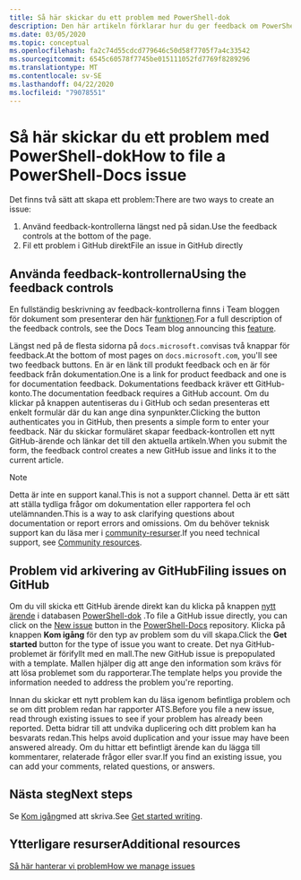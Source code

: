 ```yaml
---
title: Så här skickar du ett problem med PowerShell-dok
description: Den här artikeln förklarar hur du ger feedback om PowerShell-dokumentationen.
ms.date: 03/05/2020
ms.topic: conceptual
ms.openlocfilehash: fa2c74d55cdcd779646c50d58f7705f7a4c33542
ms.sourcegitcommit: 6545c60578f7745be015111052fd7769f8289296
ms.translationtype: MT
ms.contentlocale: sv-SE
ms.lasthandoff: 04/22/2020
ms.locfileid: "79078551"
---
```

# <a name="how-to-file-a-powershell-docs-issue"></a><span data-ttu-id="06584-103">Så här skickar du ett problem med PowerShell-dok</span><span class="sxs-lookup"><span data-stu-id="06584-103">How to file a PowerShell-Docs issue</span></span>

<span data-ttu-id="06584-104">Det finns två sätt att skapa ett problem:</span><span class="sxs-lookup"><span data-stu-id="06584-104">There are two ways to create an issue:</span></span>

1. <span data-ttu-id="06584-105">Använd feedback-kontrollerna längst ned på sidan.</span><span class="sxs-lookup"><span data-stu-id="06584-105">Use the feedback controls at the bottom of the page.</span></span>
1. <span data-ttu-id="06584-106">Fil ett problem i GitHub direkt</span><span class="sxs-lookup"><span data-stu-id="06584-106">File an issue in GitHub directly</span></span>

## <a name="using-the-feedback-controls"></a><span data-ttu-id="06584-107">Använda feedback-kontrollerna</span><span class="sxs-lookup"><span data-stu-id="06584-107">Using the feedback controls</span></span>

<span data-ttu-id="06584-108">En fullständig beskrivning av feedback-kontrollerna finns i Team bloggen för dokument som presenterar den här [funktionen][feedback].</span><span class="sxs-lookup"><span data-stu-id="06584-108">For a full description of the feedback controls, see the Docs Team blog announcing this [feature][feedback].</span></span>

<span data-ttu-id="06584-109">Längst ned på de flesta sidorna på `docs.microsoft.com`visas två knappar för feedback.</span><span class="sxs-lookup"><span data-stu-id="06584-109">At the bottom of most pages on `docs.microsoft.com`, you'll see two feedback buttons.</span></span> <span data-ttu-id="06584-110">En är en länk till produkt feedback och en är för feedback från dokumentation.</span><span class="sxs-lookup"><span data-stu-id="06584-110">One is a link for product feedback and one is for documentation feedback.</span></span> <span data-ttu-id="06584-111">Dokumentations feedback kräver ett GitHub-konto.</span><span class="sxs-lookup"><span data-stu-id="06584-111">The documentation feedback requires a GitHub account.</span></span> <span data-ttu-id="06584-112">Om du klickar på knappen autentiseras du i GitHub och sedan presenteras ett enkelt formulär där du kan ange dina synpunkter.</span><span class="sxs-lookup"><span data-stu-id="06584-112">Clicking the button authenticates you in GitHub, then presents a simple form to enter your feedback.</span></span> <span data-ttu-id="06584-113">När du skickar formuläret skapar feedback-kontrollen ett nytt GitHub-ärende och länkar det till den aktuella artikeln.</span><span class="sxs-lookup"><span data-stu-id="06584-113">When you submit the form, the feedback control creates a new GitHub issue and links it to the current article.</span></span>

> [!NOTE]
> <span data-ttu-id="06584-114">Detta är inte en support kanal.</span><span class="sxs-lookup"><span data-stu-id="06584-114">This is not a support channel.</span></span> <span data-ttu-id="06584-115">Detta är ett sätt att ställa tydliga frågor om dokumentation eller rapportera fel och utelämnanden.</span><span class="sxs-lookup"><span data-stu-id="06584-115">This is a way to ask clarifying questions about documentation or report errors and omissions.</span></span> <span data-ttu-id="06584-116">Om du behöver teknisk support kan du läsa mer i [community-resurser](../community-support.md).</span><span class="sxs-lookup"><span data-stu-id="06584-116">If you need technical support, see [Community resources](../community-support.md).</span></span>

## <a name="filing-issues-on-github"></a><span data-ttu-id="06584-117">Problem vid arkivering av GitHub</span><span class="sxs-lookup"><span data-stu-id="06584-117">Filing issues on GitHub</span></span>

<span data-ttu-id="06584-118">Om du vill skicka ett GitHub ärende direkt kan du klicka på knappen [nytt ärende][new-issue] i databasen [PowerShell-dok][docs-issues] .</span><span class="sxs-lookup"><span data-stu-id="06584-118">To file a GitHub issue directly, you can click on the [New issue][new-issue] button in the [PowerShell-Docs][docs-issues] repository.</span></span> <span data-ttu-id="06584-119">Klicka på knappen **Kom igång** för den typ av problem som du vill skapa.</span><span class="sxs-lookup"><span data-stu-id="06584-119">Click the **Get started** button for the type of issue you want to create.</span></span> <span data-ttu-id="06584-120">Det nya GitHub-problemet är förifyllt med en mall.</span><span class="sxs-lookup"><span data-stu-id="06584-120">The new GitHub issue is prepopulated with a template.</span></span> <span data-ttu-id="06584-121">Mallen hjälper dig att ange den information som krävs för att lösa problemet som du rapporterar.</span><span class="sxs-lookup"><span data-stu-id="06584-121">The template helps you provide the information needed to address the problem you're reporting.</span></span>

<span data-ttu-id="06584-122">Innan du skickar ett nytt problem kan du läsa igenom befintliga problem och se om ditt problem redan har rapporter ATS.</span><span class="sxs-lookup"><span data-stu-id="06584-122">Before you file a new issue, read through existing issues to see if your problem has already been reported.</span></span> <span data-ttu-id="06584-123">Detta bidrar till att undvika duplicering och ditt problem kan ha besvarats redan.</span><span class="sxs-lookup"><span data-stu-id="06584-123">This helps avoid duplication and your issue may have been answered already.</span></span> <span data-ttu-id="06584-124">Om du hittar ett befintligt ärende kan du lägga till kommentarer, relaterade frågor eller svar.</span><span class="sxs-lookup"><span data-stu-id="06584-124">If you find an existing issue, you can add your comments, related questions, or answers.</span></span>

## <a name="next-steps"></a><span data-ttu-id="06584-125">Nästa steg</span><span class="sxs-lookup"><span data-stu-id="06584-125">Next steps</span></span>

<span data-ttu-id="06584-126">Se [Kom igång](get-started-writing.md)med att skriva.</span><span class="sxs-lookup"><span data-stu-id="06584-126">See [Get started writing](get-started-writing.md).</span></span>

## <a name="additional-resources"></a><span data-ttu-id="06584-127">Ytterligare resurser</span><span class="sxs-lookup"><span data-stu-id="06584-127">Additional resources</span></span>

[<span data-ttu-id="06584-128">Så här hanterar vi problem</span><span class="sxs-lookup"><span data-stu-id="06584-128">How we manage issues</span></span>](managing-issues.md)

<!-- reference links -->
[feedback]: /teamblog/a-new-feedback-system-is-coming-to-docs
[new-issue]: https://github.com/MicrosoftDocs/PowerShell-Docs/issues/new/choose
[docs-issues]: https://github.com/MicrosoftDocs/PowerShell-Docs/issues
